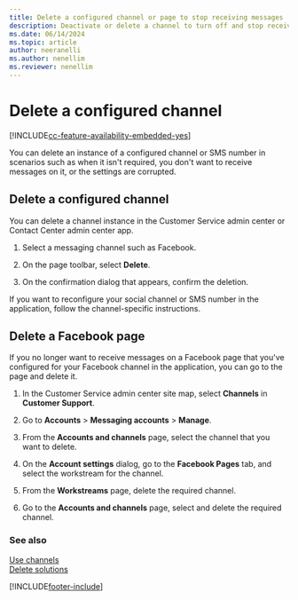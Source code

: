 ```yaml
---
title: Delete a configured channel or page to stop receiving messages
description: Deactivate or delete a channel to turn off and stop receiving messages on the channel in Omnichannel for Customer Service.
ms.date: 06/14/2024
ms.topic: article
author: neeranelli
ms.author: nenellim
ms.reviewer: nenellim
---
```

# Delete a configured channel

[!INCLUDE[cc-feature-availability-embedded-yes](../../includes/cc-feature-availability-embedded-yes.md)]


You can delete an instance of a configured channel or SMS number in scenarios such as when it isn't required, you don't want to receive messages on it, or the settings are corrupted.

## Delete a configured channel

You can delete a channel instance in the Customer Service admin center or Contact Center admin center app.

1. Select a messaging channel such as Facebook.

1. On the page toolbar, select **Delete**.

1. On the confirmation dialog that appears, confirm the deletion.

If you want to reconfigure your social channel or SMS number in the application, follow the channel-specific instructions.

## Delete a Facebook page

If you no longer want to receive messages on a Facebook page that you've configured for your Facebook channel in the application, you can go to the page and delete it.

1. In the Customer Service admin center site map, select **Channels** in **Customer Support**.

1. Go to **Accounts** > **Messaging accounts** > **Manage**.
1. From the **Accounts and channels** page, select the channel that you want to delete.
1. On the **Account settings** dialog, go to the **Facebook Pages** tab, and select the workstream for the channel.
1. From the **Workstreams** page, delete the required channel.
1. Go to the **Accounts and channels** page, select and delete the required channel.

### See also

[Use channels](../use/channels.md)  
[Delete solutions](../implement/delete-solution.md)  


[!INCLUDE[footer-include](../../includes/footer-banner.md)]
